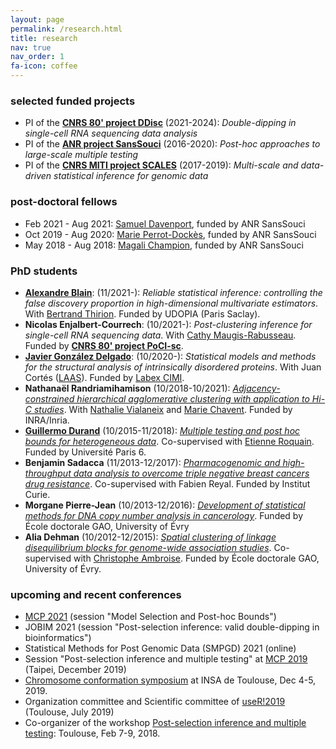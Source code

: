 ```yaml
---
layout: page
permalink: /research.html
title: research
nav: true
nav_order: 1
fa-icon: coffee
---
```


### selected funded projects

* PI of the **[CNRS 80' project DDisc](ddisc)** (2021-2024): *Double-dipping in single-cell RNA sequencing data analysis*
* PI of the **[ANR project SansSouci](SansSouci)** (2016-2020): *Post-hoc approaches to large-scale multiple testing*
* PI of the **[CNRS MITI project SCALES](http://www.cnrs.fr/mi/spip.php?article1047)** (2017-2019): *Multi-scale and data-driven statistical inference for genomic data*

### post-doctoral fellows

* Feb 2021 - Aug 2021: [Samuel Davenport](https://sjdavenport.github.io/), funded by ANR SansSouci
* Oct 2019 - Aug 2020: [Marie Perrot-Dockès](https://marie-perrotdockes.github.io/), funded by ANR SansSouci
* May 2018 - Aug 2018: [Magali Champion](http://helios.mi.parisdescartes.fr/~mchampio/), funded by ANR SansSouci 


### PhD students

- [**Alexandre Blain**](https://alexblnn.github.io/): (11/2021-): *Reliable statistical inference: controlling the false discovery proportion in high-dimensional multivariate estimators*. With [Bertrand Thirion](https://pages.saclay.inria.fr/bertrand.thirion/). Funded by UDOPIA (Paris Saclay).
- **Nicolas Enjalbert-Courrech**: (10/2021-): *Post-clustering inference for single-cell RNA sequencing data*. With [Cathy Maugis-Rabusseau](https://perso.math.univ-toulouse.fr/maugis/). Funded by **[CNRS 80' project PoCI-sc](PoCI-sc)**.
- [**Javier González Delgado**](https://www.math.univ-toulouse.fr/~jgonzale/): (10/2020-): *Statistical models and methods for the structural analysis of intrinsically disordered proteins*. With Juan Cortés ([LAAS](http://www.laas.fr)). Funded by [Labex CIMI](https://cimi.univ-toulouse.fr/).
- **Nathanaël Randriamihamison** (10/2018-10/2021): [*Adjacency-constrained hierarchical agglomerative clustering with application to Hi-C studies*](https://hal.archives-ouvertes.fr/tel-03424118v1). With [Nathalie Vialaneix](http://www.nathalievialaneix.eu/) and [Marie Chavent](http://www.math.u-bordeaux.fr/~mchave100p/). Funded by INRA/Inria.
- **[Guillermo Durand](https://durandg12.github.io/)** (10/2015-11/2018): [*Multiple testing and post hoc bounds for heterogeneous data*](https://hal.archives-ouvertes.fr/tel-02374758v1). Co-supervised with [Etienne Roquain](http://etienne.roquain.free.fr). Funded by Université Paris 6.
- **Benjamin Sadacca** (11/2013-12/2017): [*Pharmacogenomic and high-throughput data analysis to overcome triple negative breast cancers drug resistance*](https://tel.archives-ouvertes.fr/tel-01956586). Co-supervised with Fabien Reyal. Funded by Institut Curie.
- **Morgane Pierre-Jean** (10/2013-12/2016): [*Development of statistical methods for DNA copy number analysis in cancerology*](https://tel.archives-ouvertes.fr/tel-01436012/). Funded by École doctorale GAO, University of Évry
- **Alia Dehman** (10/2012-12/2015): [*Spatial clustering of linkage disequilibrium blocks for genome-wide association studies*](https://tel.archives-ouvertes.fr/tel-01288568/). Co-supervised with [Christophe Ambroise](http://www.math-evry.cnrs.fr/members/cambroise/). Funded by École doctorale GAO, University of Évry.

### upcoming and recent conferences


* [MCP 2021](https://www.mcp-conference.org/online-sessions/) (session "Model Selection and Post-hoc Bounds")
* JOBIM 2021 (session "Post-selection inference: valid double-dipping in bioinformatics")
* Statistical Methods for Post Genomic Data (SMPGD) 2021 (online)
* Session "Post-selection inference and multiple testing" at [MCP 2019](https://mcp2019.com.tw/) (Taipei, December 2019)
* [Chromosome conformation symposium](http://www.nathalievialaneix.eu/hic_days/) at INSA de Toulouse, Dec 4-5, 2019.
* Organization committee and Scientific committee of [useR!2019](http://user2019.r-project.org) (Toulouse, July 2019)
* Co-organizer of the workshop [Post-selection inference and multiple testing](http://www.cimi.univ-toulouse.fr/mib/en/workshop-post-selection-inference-and-multiple-testing): Toulouse, Feb 7-9, 2018.

